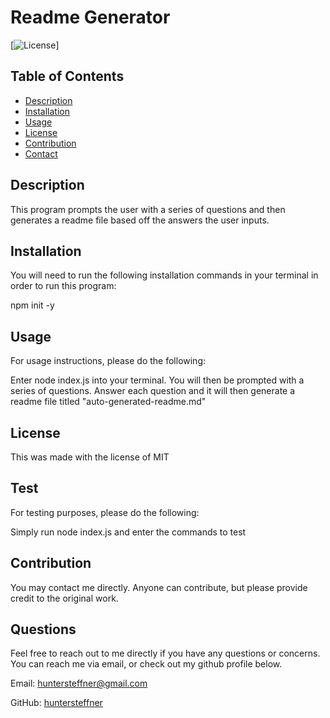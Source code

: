 # Readme Generator
[![License](https://img.shields.io/badge/License-MIT-blue.svg)]

## Table of Contents
* [Description](#description)
* [Installation](#installation)
* [Usage](#usage)
* [License](#license)
* [Contribution](#contribution)
* [Contact](#contact)

## Description
This program prompts the user with a series of questions and then generates a readme file based off the answers the user inputs.

## Installation
You will need to run the following installation commands in your terminal in order to run this program:

npm init -y

## Usage

For usage instructions, please do the following:

Enter node index.js into your terminal. You will then be prompted with a series of questions. Answer each question and it will then generate a readme file titled "auto-generated-readme.md"

## License

This was made with the license of MIT

## Test

For testing purposes, please do the following:

Simply run node index.js and enter the commands to test

## Contribution

You may contact me directly. Anyone can contribute, but please provide credit to the original work.

## Questions

Feel free to reach out to me directly if you have any questions or concerns. You can reach me via email, or check out my github profile below.

Email: huntersteffner@gmail.com

GitHub: [huntersteffner](https://github.com/huntersteffner/)